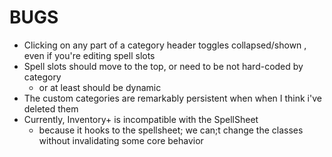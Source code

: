 # BUGS
- Clicking on  any part of a category header toggles collapsed/shown , even if you're editing spell slots
- Spell slots should move to the top, or need to be not hard-coded by category
    - or at least should be dynamic
- The custom categories are remarkably persistent when when I think i've deleted them
- Currently, Inventory+ is incompatible with the SpellSheet
    - because it hooks to the spellsheet; we can;t change the classes without invalidating some core behavior
    
